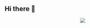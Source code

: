 ## Hi there 👋

<!--
**wiiltedsoul/wiiltedsoul** is a ✨ _special_ ✨ repository because its `README.md` (this file) appears on your GitHub profile.

Here are some ideas to get you started:

- 🔭 I’m currently working on ...
- 🌱 I’m currently learning ...
- 👯 I’m looking to collaborate on ...
- 🤔 I’m looking for help with ...
- 💬 Ask me about ...
- 📫 How to reach me: ...
- 😄 Pronouns: ...
- ⚡ Fun fact: ...
-->
<p align="center">
  <img src="https://api.boot.dev/v1/users/public/3e3ddd5d-5b87-4aaf-8af0-6adf8d724d2c/thumbnail" >
</p>
